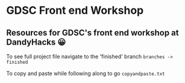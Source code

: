 # GDSC Front end Workshop
## Resources for GDSC's front end workshop at DandyHacks 😀

To see full project file navigate to the 'finished' branch
`branches -> finished`

To copy and paste while following along to go `copyandpaste.txt`


